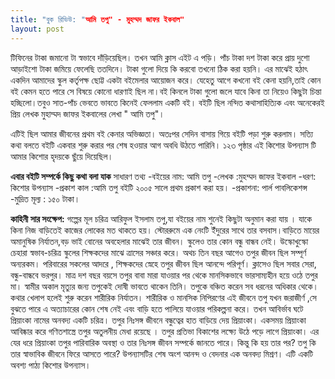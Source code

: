 ```yaml
---
title: "বুক রিভিউ: "আমি তপু" - মুহম্মদ জাফর ইকবাল"
layout: post
---
```


টিফিনের টাকা জমানো টা স্বভাবে দাঁড়িয়েছিল। তখন আমি ক্লাস এইট এ পড়ি। পাঁচ টাকা দশ টাকা করে প্রায় দুশো আড়াইশো টাকা জমিয়ে ফেলেছি ততদিনে। টাকা গুলো দিয়ে কি করবো তখনো ঠিক করা হয়নি। এর মাঝেই হঠাৎ একদিন আমাদের স্কুল কর্তৃপক্ষ ছোট্ট একটা বইমেলার আয়োজন করে। যেহেতু আগে কখনো বই কেনা হয়নি,তাই কোন বই কেমন হতে পারে সে বিষয়ে কোনো ধারণাই ছিল না।বই কিনলে টাকা গুলো জলে যাবে কিনা তা নিয়েও কিছুটা চিন্তা হচ্ছিলো।তবুও সাত-পাঁচ ভেবতে ভাবতে কিনেই ফেললাম একটি বই। বইটি ছিল নন্দিত কথাসাহিত্যিক এবং অনেকেরই প্রিয় লেখক মুহাম্মদ জাফর ইকবালের লেখা " আমি তপু"।

এটিই ছিল আমার জীবনের প্রথম বই কেনার অভিজ্ঞতা।
অতঃপর সেদিন বাসায় গিয়ে বইটি পড়া শুরু করলাম। সত্যি কথা বলতে বইটি একবার শুরু করার পর শেষ হওয়ার আগ অবধি উঠতে পারিনি। ১২৩ পৃষ্ঠার এই কিশোর উপন্যাস টি আমার কিশোর হৃদয়কে ছুঁয়ে দিয়েছিল।

**এবার বইটি সম্পর্কে কিছু কথা বলা যাক**
সাধারণ তথ্য
-বইয়ের নাম: আমি তপু
-লেখক :মুহম্মদ জাফর ইকবাল
-ধরণ: কিশোর উপন্যাস
-প্রকাশ কাল :আমি তপু বইটি ২০০৫ সালে প্রথম প্রকাশ করা হয়।
-প্রকাশনা: পার্ল পাবলিকেশন্স
-মুদ্রিত মূল্য : ১৫০ টাকা।


**কাহিনী সার সংক্ষেপ:**
গল্পের মূল চরিত্র আরিফুল ইসলাম তপু,যা বইয়ের নাম শুনেই কিছুটা অনুমান করা যায় । যাকে কিনা নিজ বাড়িতেই কাজের লোকের মত থাকতে হয়। স্টোররুমে এক নেংটি ইঁদুরের সাথে তার বসবাস।বাড়িতে মায়ের অমানুষিক নির্যাতন,বড় ভাই বোনের অবহেলার মাঝেই তার জীবন। স্কুলেও তার কোন বন্ধু বান্ধব নেই। উস্কোখুস্কো চেহারা স্বভাব-চরিত্র  স্কুলের শিক্ষকদের মাঝে ত্রাসের সঞ্চার করে। অথচ তিন বছর আগেও তপুর জীবন ছিল সম্পূর্ণ অন্যরকম। পরিবারের সকলের আদরে , শিক্ষকদের স্নেহে তপুর জীবন ছিল আনন্দে পরিপূর্ণ। ক্লাসেও ছিল সবার সেরা, বন্ধু-বান্ধবে ভরপুর।
মাত্র দশ বছর বয়সে তপুর বাবা মারা যাওয়ার পর থেকে মানসিকভাবে ভারসাম্যহীন হয়ে ওঠে তপুর মা। স্বামীর অকাল মৃত্যুর জন্য তপুকেই দোষী ভাবতে থাকেন তিনি। তপুকে বঞ্চিত করেন সব ধরনের অধিকার থেকে। কথার খেলাপ হলেই শুরু করেন শারীরিক নির্যাতন।
শারীরিক ও মানসিক নিপিরণের এই জীবনে তপু যখন জরাজীর্ণ ,সে বুঝতে পারে এ অত্যাচারের কোন শেষ নেই এবং বাড়ি হতে পালিয়ে যাওয়ার পরিকল্পনা করে। তখন আবির্ভাব ঘটে প্রিয়াংকা নামের অনবদ্য একটি চরিত্র। তপুর নিঃসঙ্গ জীবনে বন্ধুত্বের হাত বাড়িয়ে দেয় প্রিয়াংকা। একসময় প্রিয়াংকা আবিষ্কার করে গণিতশাস্ত্রে তপুর অতুলনীয় মেধা রয়েছে । তপুর প্রতিভা বিকাশের লক্ষ্যে উঠে পড়ে লাগে প্রিয়াংকা। এর যের ধরে প্রিয়াংকা তপুর পারিবারিক অবস্থা ও তার নিঃসঙ্গ জীবন সম্পর্কে জানতে পারে। কিন্তু কি হয় তার পর? তপু কি তার স্বাভাবিক জীবনে ফিরে আসতে পারে?
উপন্যাসটির শেষ অংশ আনন্দ ও বেদনার এক অনবদ্য মিশ্রণ। এটি একটি অবশ্য পাঠ্য কিশোর উপন্যাস।
